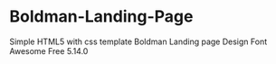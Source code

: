 # Boldman-Landing-Page
Simple HTML5 with css template
Boldman Landing page Design Font Awesome Free 5.14.0
